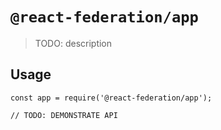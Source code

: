 # `@react-federation/app`

> TODO: description

## Usage

```
const app = require('@react-federation/app');

// TODO: DEMONSTRATE API
```
